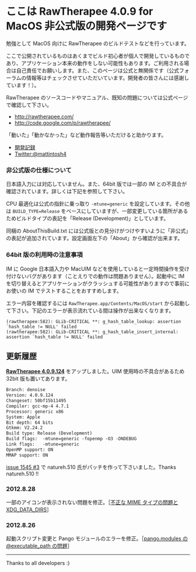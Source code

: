 # ここは RawTherapee 4.0.9 for MacOS 非公式版の開発ページです #

勉強として MacOS 向けに RawTherapee のビルドテストなどを行っています。

ここで公開されているものはあくまでビルド初心者が個人で開発しているものであり、アプリケーション本来の動作をしない可能性もあります。ご利用される場合は自己責任でお願いします。また、このページは公式と無関係です（公式フォーラムの情報等はチェックさせていただいています。開発者の皆さんには感謝しています！）。

RawTherapee のソースコードやマニュアル、既知の問題については公式ページで確認して下さい。

-	http://rawtherapee.com/
-	http://code.google.com/p/rawtherapee/

「動いた」「動かなかった」など動作報告等いただけると助かります。

-	[開発記録](http://mattintosh.blog.so-net.ne.jp/archive/c2303145195-1)
-	[Twitter:@mattintosh4](https://twitter.com/mattintosh4)

### 非公式版の仕様について ###

日本語入力には対応していません。また、64bit 版では一部の IM との不具合が確認されています。詳しくは下記を参照して下さい。

CPU 最適化は公式の指針に乗っ取り `-mtune=generic` を設定しています。その他は `BUILD_TYPE=Release` をベースにしていますが、一部変更している箇所があるためビルドタイプの表記を「Release (Development)」としています。

同梱の AboutThisBuild.txt には公式版との見分けがつけやすいように「非公式」の表記が追加されています。設定画面左下の「About」から確認が出来ます。

### 64bit 版の利用時の注意事項 ###

IM に Google 日本語入力や MacUIM などを使用していると一定時間操作を受け付けないバグがあります（ことえりでの動作は問題ありません）。起動中に IM を切り替えるとアプリケーションがクラッシュする可能性がありますので事前にお使いの IM でテストすることをおすすめします。

エラー内容を確認するには `RawTherapee.app/Contents/MacOS/start` から起動して下さい。下記のエラーが表示流れている間は操作が出来なくなります。

```no-highlight:rawtherapee
(rawtherapee:582): GLib-CRITICAL **: g_hash_table_lookup: assertion `hash_table != NULL' failed
(rawtherapee:582): GLib-CRITICAL **: g_hash_table_insert_internal: assertion `hash_table != NULL' failed
```

## 更新履歴 ##

__[RawTherapee 4.0.9.124](https://github.com/mattintosh4/RawTherapee/downloads)__ をアップしました。UIM 使用時の不具合があるため 32bit 版も置いてあります。

```no-highlight:AboutThisBuild.txt
Branch: denoise
Version: 4.0.9.124
Changeset: 50bf15b11495
Compiler: gcc-mp-4 4.7.1
Processor: generic x86
System: Apple
Bit depth: 64 bits
Gtkmm: V2.24.2
Build type: Release (Development)
Build flags:  -mtune=generic -fopenmp -O3 -DNDEBUG
Link flags:   -mtune=generic
OpenMP support: ON
MMAP support: ON
```

[issue 1545 #3](http://code.google.com/p/rawtherapee/issues/detail?id=1546&sort=-modified&colspec=ID%20Opened%20Modified%20Type%20Status%20Priority%20Milestone%20Summary%20Owner%20Stars) で natureh.510 氏がパッチを作って下さいました。Thanks natureh.510 !!

### 2012.8.28 ###

一部のアイコンが表示されない問題を修正。［[不正な MIME タイプの問題と XDG_DATA_DIRS](http://mattintosh.blog.so-net.ne.jp/2012-08-29)］

### 2012.8.26 ###

起動スクリプト変更と Pango モジュールのエラーを修正。［[pango.modules の @executable_path の問題](http://mattintosh.blog.so-net.ne.jp/2012-08-26)］

---

Thanks to all developers :)